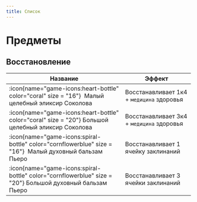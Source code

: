 ```yaml
---
title: Список
---
```


# Предметы

## Восстановление

| Название                                                                                     | Эффект                                    |
| -------------------------------------------------------------------------------------------- | ----------------------------------------- |
| :icon{name="game-icons:heart-bottle" color="coral" size = "16"}&nbsp; Малый целебный эликсир Соколова          | Восстанавливает 1к4 + `медицина` здоровья |
| :icon{name="game-icons:heart-bottle" color="coral" size = "20"} Большой целебный эликсир Соколова        | Восстанавливает 3к4 + `медицина` здоровья |
| :icon{name="game-icons:spiral-bottle" color="cornflowerblue" size = "16"}&nbsp; Малый духовный бальзам Пьеро   | Восстанавливает 1 ячейку заклинаний       |
| :icon{name="game-icons:spiral-bottle" color="cornflowerblue" size = "20"} Большой духовный бальзам Пьеро | Восстанавливает 3 ячейки заклинаний       |